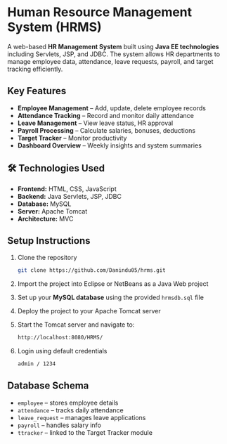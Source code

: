 
# Human Resource Management System (HRMS)

A  web-based **HR Management System** built using **Java EE technologies** including Servlets, JSP, and JDBC. The system allows HR departments to manage employee data, attendance, leave requests, payroll, and target tracking efficiently.

##  Key Features

-  **Employee Management** – Add, update, delete employee records  
-  **Attendance Tracking** – Record and monitor daily attendance  
-  **Leave Management** – View leave status, HR approval  
-  **Payroll Processing** – Calculate salaries, bonuses, deductions  
-  **Target Tracker** – Monitor productivity
-  **Dashboard Overview** – Weekly insights and system summaries  

## 🛠 Technologies Used

- **Frontend:** HTML, CSS, JavaScript
- **Backend:** Java Servlets, JSP, JDBC  
- **Database:** MySQL  
- **Server:** Apache Tomcat  
- **Architecture:** MVC


## Setup Instructions

1. Clone the repository  
   ```sh
   git clone https://github.com/Danindu05/hrms.git

2. Import the project into Eclipse or NetBeans as a Java Web project

3. Set up your **MySQL database** using the provided `hrmsdb.sql` file

4. Deploy the project to your Apache Tomcat server

5. Start the Tomcat server and navigate to:  
   ```sh
   http://localhost:8080/HRMS/
6. Login using default credentials
   ```sh
   admin / 1234

## Database Schema

- `employee` – stores employee details  
- `attendance` – tracks daily attendance  
- `leave_request` – manages leave applications  
- `payroll` – handles salary info  
- `ttracker` – linked to the Target Tracker module


